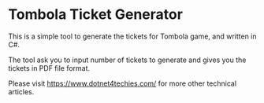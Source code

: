 # Tombola Ticket Generator
This is a simple tool to generate the tickets for Tombola game, and written in C#.

The tool ask you to input number of tickets to generate and gives you the tickets in PDF file format.

Please visit https://www.dotnet4techies.com/ for more other technical articles.
